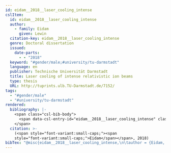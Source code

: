 ```yaml
---
id: eidam__2018__laser_cooling_intense
cslItem:
  id: eidam__2018__laser_cooling_intense
  author:
    - family: Eidam
      given: Lewin
  citation-key: eidam__2018__laser_cooling_intense
  genre: Doctoral dissertation
  issued:
    date-parts:
      - - "2018"
  keyword: "#gender/male;#university/tu-darmstadt"
  language: en
  publisher: Technische Universität Darmstadt
  title: Laser cooling of intense relativistic ion beams
  type: thesis
  URL: http://tuprints.ulb.TU-Darmstadt.de/7152/
tags:
  - "#gender/male"
  - "#university/tu-darmstadt"
rendered:
  bibliography: |-
    <span class="csl-bib-body">
      <span data-csl-entry-id="eidam__2018__laser_cooling_intense" class="csl-entry"><span class='author-bib'>Eidam</span>. <span class='date-bib'>(2018)</span>. <span class='title'><i><b><span style="font-style:normal;">Laser cooling of intense relativistic ion beams</span></b></i></span> [Doctoral dissertation, Technische Universität Darmstadt]. <span class='URL'><a href='http://tuprints.ulb.TU-Darmstadt.de/7152/'>LINK</a></span></span>
    </span>
  citation: >-
    (<span style="font-variant:small-caps;"><span
    style="font-variant:small-caps;">Eidam</span></span>, 2018)
bibTex: "@misc{eidam__2018__laser_cooling_intense,\n\tauthor = {Eidam, Lewin},\n\tyear = {2018},\n\tschool = {Technische Universit{\\\" a}t Darmstadt},\n\ttitle = {Laser cooling of intense relativistic ion beams},\n\ttype = {Doctoral dissertation},\n\turl = {http://tuprints.ulb.TU-Darmstadt.de/7152/},\n}\n\n"
---
```

